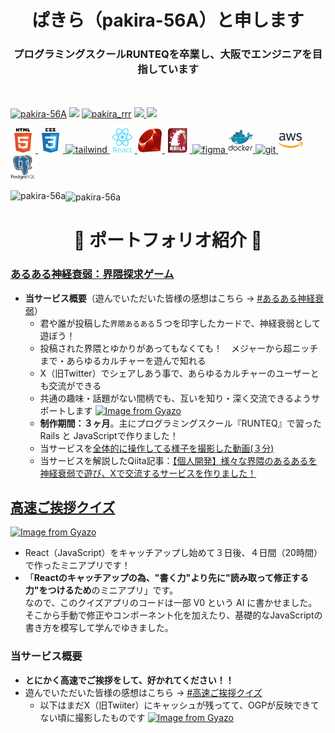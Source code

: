 <h1 align="center">ぱきら（pakira-56A）と申します</h1>
<h3 align="center">プログラミングスクールRUNTEQを卒業し、大阪でエンジニアを目指しています</h3>
　
<p align="left">
  <a href="https://github.com/pakira-56A/pakira-56A/">
    <img src="https://komarev.com/ghpvc/?username=pakira-56A" alt="pakira-56A" /></a>
  <a href="https://github.com/pakira-56A">
    <img height="20" src="https://img.shields.io/github/followers/pakira-56A?label=follow&logo=github&style=flat" /></a>
  <a href="https://twitter.com/pakira_rrr" target="blank">
    <img src="https://raw.githubusercontent.com/rahuldkjain/github-profile-readme-generator/master/src/images/icons/Social/twitter.svg" alt="pakira_rrr" 
      height="  20" width="20" /></a>
  <a href="http://qiita.com/pakira-56A" target="blank">
    <img src="https://qiita-badge.apiapi.app/s/pakira-56A/posts.svg" />
    <img height="20" src="https://qiita-badge.apiapi.app/s/pakira-56A/contributions.svg" />
  </a>
</p>

<p align="left">
  <a href="https://www.w3.org/html/" target="_blank" rel="noreferrer">
    <img src="https://raw.githubusercontent.com/devicons/devicon/master/icons/html5/html5-original-wordmark.svg" alt="html5" width="40" height="40"/> </a>
  
  <a href="https://www.w3schools.com/css/" target="_blank" rel="noreferrer">
    <img src="https://raw.githubusercontent.com/devicons/devicon/master/icons/css3/css3-original-wordmark.svg" alt="css3" width="40" height="40"/> </a>

  <a href="https://tailwindcss.com/" target="_blank" rel="noreferrer">
    <img src="https://www.vectorlogo.zone/logos/tailwindcss/tailwindcss-icon.svg" alt="tailwind" width="40" height="40"/> </a> 
    
  <a href="https://reactjs.org/" target="_blank" rel="noreferrer">
    <img src="https://raw.githubusercontent.com/devicons/devicon/master/icons/react/react-original-wordmark.svg" alt="react" width="40" height="40"/> </a>
    
  <a href="https://www.ruby-lang.org/en/" target="_blank" rel="noreferrer">
    <img src="https://raw.githubusercontent.com/devicons/devicon/master/icons/ruby/ruby-original.svg" alt="ruby" width="40" height="40"/> </a>
    
  <a href="https://rubyonrails.org" target="_blank" rel="noreferrer"> 
    <img src="https://raw.githubusercontent.com/devicons/devicon/master/icons/rails/rails-original-wordmark.svg" alt="rails" width="40" height="40"/> </a>
    
    
  <a href="https://www.figma.com/" target="_blank" rel="noreferrer">
    <img src="https://www.vectorlogo.zone/logos/figma/figma-icon.svg" alt="figma" width="40" height="40"/> </a>

  <a href="https://www.docker.com/" target="_blank" rel="noreferrer">
    <img src="https://raw.githubusercontent.com/devicons/devicon/master/icons/docker/docker-original-wordmark.svg" alt="docker" width="40" height="40"/> </a>
  
  <a href="https://git-scm.com/" target="_blank" rel="noreferrer">
    <img src="https://www.vectorlogo.zone/logos/git-scm/git-scm-icon.svg" alt="git" width="40" height="40"/> </a>
    
  <a href="https://aws.amazon.com" target="_blank" rel="noreferrer">
    <img src="https://raw.githubusercontent.com/devicons/devicon/master/icons/amazonwebservices/amazonwebservices-original-wordmark.svg" alt="aws" width="40" height="40"/> </a>
    
  <a href="https://www.postgresql.org" target="_blank" rel="noreferrer">
    <img src="https://raw.githubusercontent.com/devicons/devicon/master/icons/postgresql/postgresql-original-wordmark.svg" alt="postgresql" width="40" height="40"/> </a>

    
    
</p>

<p><img align="left" src="https://github-readme-stats.vercel.app/api/top-langs?username=pakira-56a&show_icons=true&locale=en&layout=compact" alt="pakira-56a" /></p>

<p> <img align="center" src="https://github-readme-stats.vercel.app/api?username=pakira-56a&show_icons=true&locale=en" alt="pakira-56a" /></p>


<h1 align="center">🥳 ポートフォリオ紹介 🥳 </h1>

### [あるある神経衰弱：界隈探求ゲーム](https://aruaru-games.com)
- **当サービス概要**（遊んでいただいた皆様の感想はこちら → [#あるある神経衰弱](https://x.com/search?q=%23あるある神経衰弱&src=recent_search_click&f=live)）
  - 君や誰が投稿した`界隈あるある`５つを印字したカードで、神経衰弱として遊ぼう！
  - 投稿された界隈とゆかりがあってもなくても！　メジャーから超ニッチまで・あらゆるカルチャーを遊んで知れる
  - X（旧Twitter）でシェアしあう事で、あらゆるカルチャーのユーザーとも交流ができる
  - 共通の趣味・話題がない間柄でも、互いを知り・深く交流できるようサポートします
[![Image from Gyazo](https://i.gyazo.com/f974550f90299f41f0773b6c31fc3db3.png)](https://aruaru-games.com)
  - **制作期間：３ヶ月**。主にプログラミングスクール『RUNTEQ』で習った Rails と JavaScriptで作りました！
  - 当サービスを[全体的に操作してる様子を撮影した動画(３分)](https://drive.google.com/file/d/1ANewasmQ9Rs_Pi6g4G_ywwmX-Y41VhOE/preview)
  - 当サービスを解説したQiita記事：[【個人開発】様々な界隈のあるあるを神経衰弱で遊び、Xで交流するサービスを作りました！](https://qiita.com/pakira-56A/items/8fde551e0e14520d6f3c)

## [**高速ご挨拶クイズ**](https://high-speed-greetings-quiz.vercel.app/)
[![Image from Gyazo](https://i.gyazo.com/459e9a399414cd8a4e5fa2f101b6b09f.png)](https://high-speed-greetings-quiz.vercel.app/)
- React（JavaScript）をキャッチアップし始めて３日後、４日間（20時間）で作ったミニアプリです！
- 「**Reactのキャッチアップの為、"書く力"より先に"読み取って修正する力"をつけるため**のミニアプリ」です。    
  なので、このクイズアプリのコードは一部 V0 という AI に書かせました。  
  そこから手動で修正やコンポーネント化を加えたり、基礎的なJavaScriptの書き方を模写して学んでゆきました。
### 当サービス概要
- **とにかく高速でご挨拶をして、好かれてください！！**  
- 遊んでいただいた皆様の感想はこちら → [#高速ご挨拶クイズ](https://x.com/search?q=%23高速ご挨拶クイズ&src=recent_search_click&f=live)
  - 以下はまだX（旧Twiiter）にキャッシュが残ってて、OGPが反映できてない頃に撮影したものです
    [![Image from Gyazo](https://i.gyazo.com/3a8deb56aab2de2b7128fc621cbd3dc7.gif)](https://gyazo.com/3a8deb56aab2de2b7128fc621cbd3dc7)
  


